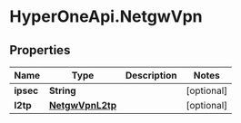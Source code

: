 # HyperOneApi.NetgwVpn

## Properties
Name | Type | Description | Notes
------------ | ------------- | ------------- | -------------
**ipsec** | **String** |  | [optional] 
**l2tp** | [**NetgwVpnL2tp**](NetgwVpnL2tp.md) |  | [optional] 


